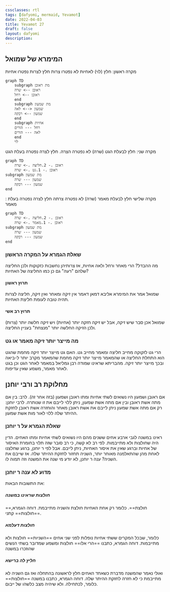 ```yaml
---
cssclasses: rtl
tags: [dafyomi, mermaid, Yevamot] 
date: 2022-04-03
title: Yevamot 27
draft: false
layout: dafyomi
description: 
---
```


## המימרא של שמואל
מקרה ראשון:
חלץ (לוי) לאחיות לא נפטרו צרות
חלץ לצרות נפטרו אחיות
```mermaid
graph TD
	subgraph מת ראובן
	ראובן --> שרה
	ראובן --> רחל
	end
	subgraph מת שמעון
	שמעון <--> לאה
	שמעון --> רבקה
	end
	subgraph אחיות
	רחל --- הורים
	לאה --- הורים
	end
	לוי 
```
מקרה שני:
חלץ לבעלת הגט (שרה) לא נפטרה הצרה.
חלץ לצרה נפטרה בעלת הגט
```mermaid
graph TD
	ראובן .- 2.חליצה .-> שרה
	ראובן .- 1.גט .-> שרה
subgraph מת שמעון
	שמעון --- שרה
	שמעון --- רבקה
end
```
: מקרה שלישי
חלץ לבעלת מאמר (שרה) לא נפטרה צרתה
חלץ לצרה נפטרה בעלת מאמר
```mermaid
graph TD
	ראובן .- 2.חליצה .-> שרה
	ראובן .- 1.מאמר .-> שרה
subgraph מת שמעון
	שמעון --- שרה
	שמעון --- רבקה
end
```
### שאלת הגמרא על המקרה הראשון
מה ההבדל? הרי מאחר ורחל ולאה אחיות, אז צרותיהן נחשבות כזקוקות ולכן החליצה שלהם "רעה" גם כן כמו החליצה של האחיות?
#### תרוץ ראשון
שמואל אמר את המימרא אליבא דמאן דאמר אין זיקה ומאחר ואין זיקה, חליצה לצרות תהיה טובה לעומת חליצת האחיות.
#### תרוץ רב אשי
שמואל אכן סבר שיש זיקה, אבל יש זיקה חזקה יותר (אחיות) ויש זיקה חלשה יותר (צרות) ולכן הזיקה החלשה יותר "מנצחת" בעניין החליצה.
### מה מייצר יותר זיקה מאמר או גט
הרי גט לזקוקה מחייב חליצה ומאמר מחייב גט. האם גט מייצר יותר זיקה מחמת שהגט הוא התחלת החליצה או שהמאמר מייצר יותר זיקה מחמת שהמאמר מקרב יותר ל-ביאה ובכך מייצר יותר זיקה.
מהבריתא שראינו שמודה רבן גמליאל במאמר לאחר הגט וכן בגט לאחר מאמר, משמע שאין עדיפות.
## מחלוקת רב ורבי יוחנן
אם ראובן ושמעון היו נשואים לשתי אחיות ומתו ראובן ושמעון (בזה אחר זה). 
לרב: בין אם מתה אשת ראובן ובין אם מתה אשת שמעון, ניתן ללוי לייבם את זו שנותרה.
לרבי יוחנן: רק אם מתה אשת שמעון ניתן לייבם את אשת ראובן מאחר והוחזרה אשת ראובן לחזקת ההיתר שלה ללוי לאור מות אשת שמעון.
### שאלת הגמרא על ר יוחנן
ראינו במשנה לגבי ארבע אחים ששנים מהם היו נשואים לשתי אחיות ומתו האחים. הדין היה שחולצות ולא מתייבמות.
לפי רב לא קשה, כי רב סובר שזה תלוי בחומרת האיסור של אחיות וברגע שאין את איסור האחיות, ניתן לייבם.
אבל לפי ר יוחנן, ברגע שחלצנו לאחת מהן שהתאלמנה מאוחר יותר, השניה תחזור לחזקת ההיתר שלה. אז שייבם את השניה?
ענה ר יוחנן, לא יודע מי שנה את המשנה וזה תמוה לו.
### מדוע לא ענה ר יוחנן
את התשובות הבאות: 
##### חולצות שראינו במשנה
==חולצת==. כלומר רק אחת האחיות חולצת והשניה מתייבמת.
דוחה הגמרא, ==חולצות== קתני.
##### חולצות דעלמא
כלומר, שבכל המקרים ששתי אחיות נופלות לפני שני אחים ==השניות== חולצות ולא מתייבמות.
דוחה הגמרא, כתבנו ==הרי אלו== חולצות ומשמע שמדובר בשתי הנשים שהוזכרו במשנה
##### חליץ לה ברישא
ואולי נאמר שהמשנה מדברת כשאחד האחים חלץ לראשונה בהתחלה ואז גם השניה לא מתייבמת כי לא חזרה לחזקת ההיתר שלה.
דוחה הגמרא, כתבנו במשנה ==חולצות== כלומר, לכתחילה. ולא שיהיה מצב כלשהו של ייבום.
